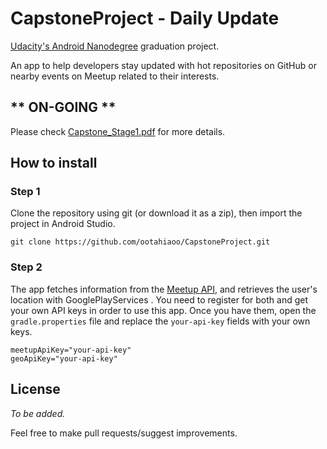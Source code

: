 # CapstoneProject - Daily Update 

[Udacity's Android Nanodegree](https://www.udacity.com/course/android-developer-nanodegree-by-google--nd801) graduation project.

An app to help developers stay updated with hot repositories on GitHub or nearby events on Meetup related to their interests.

##  ** ON-GOING **

Please check [Capstone_Stage1.pdf](https://github.com/ootahiaoo/CapstoneProject/blob/master/Capstone_Stage1.pdf) for more details.


## How to install

### Step 1
Clone the repository using git (or download it as a zip), then import the project in Android Studio.
```
git clone https://github.com/ootahiaoo/CapstoneProject.git
```

### Step 2
The app fetches information from the [Meetup API](https://www.meetup.com/meetup_api/), and retrieves
 the user's location with GooglePlayServices .
You need to register for both and get your own API keys in order to use this app.
Once you have them, open the `gradle.properties` file and replace the `your-api-key` fields
with your own keys.
```
meetupApiKey="your-api-key"
geoApiKey="your-api-key"
```


## License
_To be added._

Feel free to make pull requests/suggest improvements.